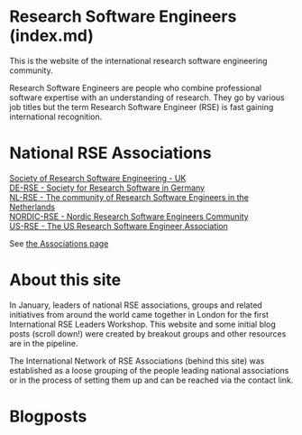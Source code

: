 # Research Software Engineers (index.md)

This is the website of the international research software engineering community.  

Research Software Engineers are people who combine professional software expertise with an understanding of research. They go by various job titles but the term Research Software Engineer (RSE) is fast gaining international recognition.

# National RSE Associations

[Society of Research Software Engineering - UK](https://society-rse.org/)  <br />
[DE-RSE - Society for Research Software in Germany](http://de-rse.org)  <br />
[NL-RSE - The community of Research Software Engineers in the Netherlands](http://nl-rse.org)  <br />
[NORDIC-RSE - Nordic Research Software Engineers Community](http://nordic-rse.org/) <br />
[US-RSE - The US Research Software Engineer Association](http://us-rse.org/) <br />

See [the Associations page](http://researchsoftware.org/assoc.html)

# About this site

In January, leaders of national RSE associations, groups and related initiatives from around the world came together in London for the first International RSE Leaders Workshop. This website and some initial blog posts (scroll down!) were created by breakout groups and other resources are in the pipeline. 

The International Network of RSE Associations (behind this site) was established as a loose grouping of the people leading national associations or in the process of setting them up and can be reached via the contact link.

# Blogposts
